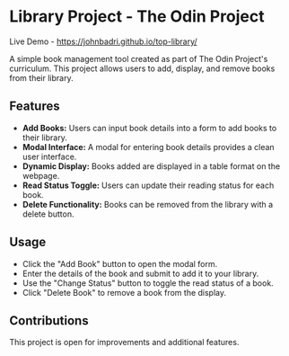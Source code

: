 # Library Project - The Odin Project

Live Demo - https://johnbadri.github.io/top-library/

A simple book management tool created as part of The Odin Project's curriculum. This project allows users to add, display, and remove books from their library.

## Features

- **Add Books:** Users can input book details into a form to add books to their library.
- **Modal Interface:** A modal for entering book details provides a clean user interface.
- **Dynamic Display:** Books added are displayed in a table format on the webpage.
- **Read Status Toggle:** Users can update their reading status for each book.
- **Delete Functionality:** Books can be removed from the library with a delete button.

## Usage

- Click the "Add Book" button to open the modal form.
- Enter the details of the book and submit to add it to your library.
- Use the "Change Status" button to toggle the read status of a book.
- Click "Delete Book" to remove a book from the display.

## Contributions

This project is open for improvements and additional features.
